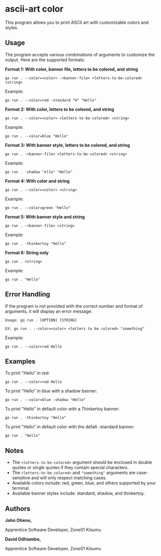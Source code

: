# ascii-art color

This program allows you to print ASCII art with customizable colors and styles.

## Usage

The program accepts various combinations of arguments to customize the output. Here are the supported formats:

**Format 1: With color, banner file, letters to be colored, and string**

```
go run . --color=<color> -<banner-file> <letters-to-be-colored> <string>
```
Example:
```
go run . --color=red -standard "H" "Hello"
```
**Format 2: With color, letters to be colored, and string**
```
go run . --color=<color> <letters-to-be-colored> <string>
```
Example:
```
go run . --color=blue "Hello"
```

**Format 3: With banner style, letters to be colored, and string**
```
go run . -<banner-file> <letters-to-be-colored> <string>
```
Example:
```
go run . -shadow "ello" "Hello"
```
**Format 4: With color and string**
```
go run . --color=<color> <string>
```
Example:
```
go run . --color=green "Hello"
```

**Format 5: With banner style and string**
```
go run . -<banner-file> <string>
```

Example:
```
go run . -thinkertoy "Hello"
```

**Format 6: String only**
```
go run . <string>
```

Example:
```
go run . "Hello"
```

## Error Handling

If the program is not provided with the correct number and format of arguments, it will display an error message:

```
Usage: go run . [OPTION] [STRING]

EX: go run . --color=<color> <letters to be colored> "something"
```
Example:
```
go run . --color=red Hello
```

## Examples

To print "Hello" in red:
```
go run . --color=red Hello
```
To print "Hello" in blue with a shadow banner:
```
go run . --color=blue -shadow "Hello"
```

To print "Hello" in default color with a Thinkertoy banner:
```
go run . -thinkertoy "Hello"
```
To print "Hello" in default color with the defalt -standard banner:
```
go run . "Hello"
```

## Notes

- The `<letters-to-be-colored>` argument should be enclosed in double quotes or single quotes if they contain special characters.
- The `<letters-to-be-colored>` and `"something"` arguments are case-sensitive and will only respect matching cases.
- Available colors include: red, green, blue, and others supported by your terminal.
- Available banner styles include: standard, shadow, and thinkertoy.
## Authors
**John Otieno,**

Apprentice Software Developer, Zone01 Kisumu

**David Odhiambo,**

Apprentice Software Developer, Zone01 Kisumu